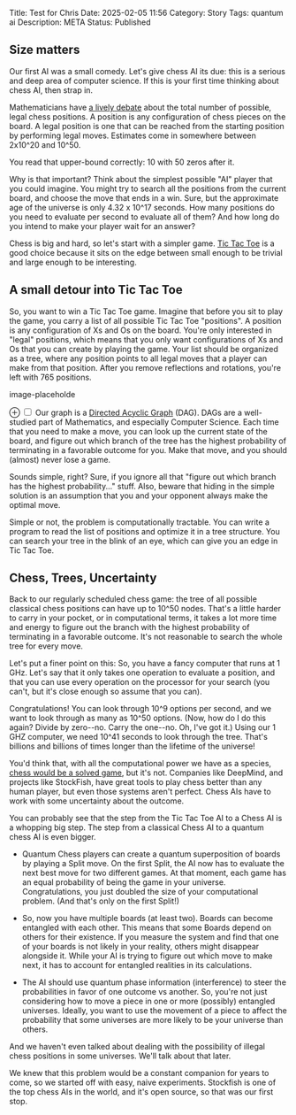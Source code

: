 Title: Test for Chris
Date: 2025-02-05 11:56
Category: Story
Tags: quantum ai
Description: META
Status: Published

<section markdown="1">

## Size matters

Our first AI was a small comedy. Let's give chess AI its due: this is a serious and deep area of computer science. If this is your first time thinking about chess AI, then strap in.

Mathematicians have [a lively debate](https://en.wikipedia.org/wiki/Solving_chess#The_complexity_of_chess) about the total number of possible, legal chess positions. A position is any configuration of chess pieces on the board. A legal position is one that can be reached from the starting position by performing legal moves. Estimates come in somewhere between 2x10^20 and 10^50.

You read that upper-bound correctly: 10 with 50 zeros after it.

Why is that important? Think about the simplest possible "AI" player that you could imagine. You might try to search all the positions from the current board, and choose the move that ends in a win. Sure, but the approximate age of the universe is only 4.32 x 10^17 seconds. How many positions do you need to evaluate per second to evaluate all of them? And how long do you intend to make your player wait for an answer?

Chess is big and hard, so let's start with a simpler game. [Tic Tac Toe](https://en.wikipedia.org/wiki/Tic-tac-toe#Gameplay) is a good choice because it sits on the edge between small enough to be trivial and large enough to be interesting.

## A small detour into Tic Tac Toe

So, you want to win a Tic Tac Toe game. Imagine that before you sit to play the game, you carry a list of all possible Tic Tac Toe "positions". A position is any configuration of Xs and Os on the board. You're only interested in "legal" positions, which means that you only want configurations of Xs and Os that you can create by playing the game. Your list should be organized as a tree, where any position points to all legal moves that a player can make from that position. After you remove reflections and rotations, you're left with 765 positions.

image-placeholde

<label for="mn-graph" class="margin-toggle">&#8853;</label>
<input type="checkbox" id="mn-graph" class="margin-toggle"/>
<span class="marginnote">
Our graph is a [Directed Acyclic Graph](https://en.wikipedia.org/wiki/Directed_acyclic_graph) (DAG). DAGs are a well-studied part of Mathematics, and especially Computer Science.</sidebar>
</span>
Each time that you need to make a move, you can look up the current state of the board, and figure out which branch of the tree has the highest probability of terminating in a favorable outcome for you. Make that move, and you should (almost) never lose a game.

Sounds simple, right? Sure, if you ignore all that "figure out which branch has the highest probability..." stuff. Also, beware that hiding in the simple solution is an assumption that you and your opponent always make the optimal move.

Simple or not, the problem is computationally tractable. You can write a program to read the list of positions and optimize it in a tree structure. You can search your tree in the blink of an eye, which can give you an edge in Tic Tac Toe.

## Chess, Trees, Uncertainty

Back to our regularly scheduled chess game: the tree of all possible classical chess positions can have up to 10^50 nodes. That's a little harder to carry in your pocket, or in computational terms, it takes a lot more time and energy to figure out the branch with the highest probability of terminating in a favorable outcome. It's not reasonable to search the whole tree for every move.

Let's put a finer point on this: So, you have a fancy computer that runs at 1 GHz. Let's say that it only takes one operation to evaluate a position, and that you can use every operation on the processor for your search (you can't, but it's close enough so assume that you can).

Congratulations! You can look through 10^9 options per second, and we want to look through as many as 10^50 options. (Now, how do I do this again? Divide by zero--no. Carry the one--no. Oh, I've got it.) Using our 1 GHZ computer, we need 10^41 seconds to look through the tree. That's billions and billions of times longer than the lifetime of the universe!

You'd think that, with all the computational power we have as a species, [chess would be a solved game](https://x.com/elonmusk/status/1789745303806980448?ref_src=twsrc%5Etfw), but it's not. Companies like DeepMind, and projects like StockFish, have great tools to play chess better than any human player, but even those systems aren't perfect. Chess AIs have to work with some uncertainty about the outcome.

You can probably see that the step from the Tic Tac Toe AI to a Chess AI is a whopping big step. The step from a classical Chess AI to a quantum chess AI is even bigger.

-   Quantum Chess players can create a quantum superposition of boards by playing a Split move. On the first Split, the AI now has to evaluate the next best move for two different games. At that moment, each game has an equal probability of being the game in your universe. Congratulations, you just doubled the size of your computational problem. (And that's only on the first Split!)

-   So, now you have multiple boards (at least two). Boards can become entangled with each other. This means that some Boards depend on others for their existence. If you measure the system and find that one of your boards is not likely in your reality, others might disappear alongside it. While your AI is trying to figure out which move to make next, it has to account for entangled realities in its calculations.

-   The AI should use quantum phase information (interference) to steer the probabilities in favor of one outcome vs another. So, you're not just considering how to move a piece in one or more (possibly) entangled universes. Ideally, you want to use the movement of a piece to affect the probability that some universes are more likely to be your universe than others.

And we haven't even talked about dealing with the possibility of illegal chess positions in some universes. We'll talk about that later.

We knew that this problem would be a constant companion for years to come, so we started off with easy, naive experiments. Stockfish is one of the top chess AIs in the world, and it's open source, so that was our first stop.
</section>
